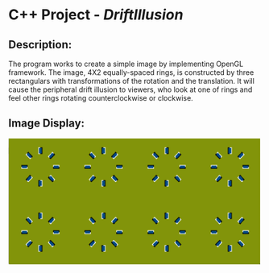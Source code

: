 # C++ Project - *DriftIllusion*

## Description:
The program works to create a simple image by implementing OpenGL framework.   The image, 4X2 equally-spaced rings, is constructed by three rectangulars with transformations of the rotation and the translation.  It will cause the peripheral drift illusion to viewers, who look at one of rings and feel other rings rotating counterclockwise or clockwise.

## Image Display:

<img src='https://github.com/lxy878/Illusion_Image/blob/master/image_demo.png' width="500" height="250" title='Video Walkthrough' width='' alt='Video Walkthrough' />
